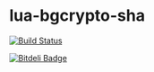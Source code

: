 lua-bgcrypto-sha
================
[![Build Status](https://travis-ci.org/moteus/lua-bgcrypto-sha.png?branch=master)](https://travis-ci.org/moteus/lua-bgcrypto-sha)


[![Bitdeli Badge](https://d2weczhvl823v0.cloudfront.net/moteus/lua-bgcrypto-sha/trend.png)](https://bitdeli.com/free "Bitdeli Badge")

